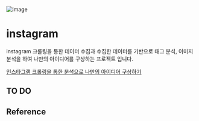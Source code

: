 ![image](https://user-images.githubusercontent.com/32046460/76959578-2e6d2000-695d-11ea-9c75-c5d5d60a3be7.png)

# instagram

instagram 크롤링을 통한 데이터 수집과 수집한 데이터를 기반으로 태그 분석, 이미지 분석을 하여 나만의 아이디어를 구상하는 프로젝트 입니다.


[인스타그램 크롤링을 통한 분석으로 나만의 아이디어 구상하기](https://data-panic.tistory.com/5)


## TO DO

## Reference

